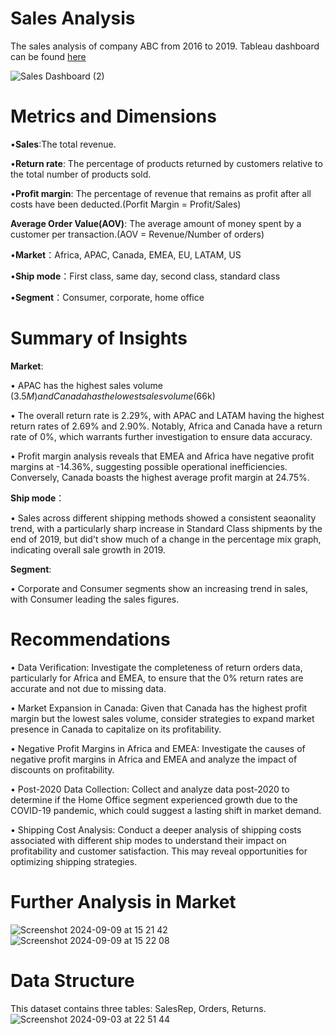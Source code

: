 # Sales Analysis
The sales analysis of company ABC from 2016 to 2019. Tableau dashboard can be found [here](https://public.tableau.com/app/profile/xiujun.zha/viz/Salesdashboard_17252508821770/SalesDashboard)

![Sales Dashboard (2)](https://github.com/user-attachments/assets/a10c91f9-0aee-45f2-a3c7-b51cce703ca4)


# Metrics and Dimensions
•**Sales**:The total revenue.

•**Return rate**: The percentage of products returned by customers relative to the total number of products sold. 

•**Profit margin**: The percentage of revenue that remains as profit after all costs have been deducted.(Porfit Margin = Profit/Sales)

**Average Order Value(AOV)**: The average amount of money spent by a customer per transaction.(AOV = Revenue/Number of orders)

•**Market**：Africa, APAC, Canada, EMEA, EU, LATAM, US

•**Ship mode**：First class, same day, second class, standard class

•**Segment**：Consumer, corporate, home office


# Summary of Insights
 **Market**:
  
• APAC has the highest sales volume ($3.5M) and Canada has the lowest sales volume ($66k)

• The overall return rate is 2.29%, with APAC and LATAM having the highest return rates of 2.69% and 2.90%. Notably, Africa and Canada have a return rate of 0%, which warrants further investigation to ensure data accuracy.

• Profit margin analysis reveals that EMEA and Africa have negative profit margins at -14.36%, suggesting possible operational inefficiencies. Conversely, Canada boasts the highest average profit margin at 24.75%.

 **Ship mode**：
 
• Sales across different shipping methods showed a consistent seaonality trend, with a particularly sharp increase in Standard Class shipments by the end of 2019, but did't show much of a change in the percentage mix graph, indicating overall sale growth in 2019.

 **Segment**:
 
• Corporate and Consumer segments show an increasing trend in sales, with Consumer leading the sales figures. 

# Recommendations
• Data Verification: Investigate the completeness of return orders data, particularly for Africa and EMEA, to ensure that the 0% return rates are accurate and not due to missing data.

• Market Expansion in Canada: Given that Canada has the highest profit margin but the lowest sales volume, consider strategies to expand market presence in Canada to capitalize on its profitability.

• Negative Profit Margins in Africa and EMEA: Investigate the causes of negative profit margins in Africa and EMEA and analyze the impact of discounts on profitability.

• Post-2020 Data Collection: Collect and analyze data post-2020 to determine if the Home Office segment experienced growth due to the COVID-19 pandemic, which could suggest a lasting shift in market demand.

• Shipping Cost Analysis: Conduct a deeper analysis of shipping costs associated with different ship modes to understand their impact on profitability and customer satisfaction. This may reveal opportunities for optimizing shipping strategies.


# Further Analysis in Market
![Screenshot 2024-09-09 at 15 21 42](https://github.com/user-attachments/assets/ff806525-2809-4e70-8e57-4218857dc205)
![Screenshot 2024-09-09 at 15 22 08](https://github.com/user-attachments/assets/a3d2b8da-ef1a-4e55-b5fa-7377d3785edb)

# Data Structure
This dataset contains three tables: SalesRep, Orders, Returns.
![Screenshot 2024-09-03 at 22 51 44](https://github.com/user-attachments/assets/e9f5b8d1-173e-4dfd-aa6a-94bfa7187d1e)

